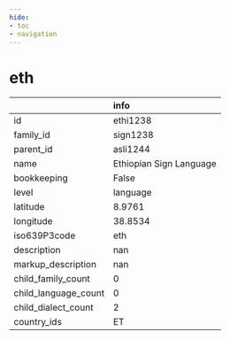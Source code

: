 ```yaml
---
hide:
- toc
- navigation
---
```

# eth
|                      | info                    |
|:---------------------|:------------------------|
| id                   | ethi1238                |
| family_id            | sign1238                |
| parent_id            | asli1244                |
| name                 | Ethiopian Sign Language |
| bookkeeping          | False                   |
| level                | language                |
| latitude             | 8.9761                  |
| longitude            | 38.8534                 |
| iso639P3code         | eth                     |
| description          | nan                     |
| markup_description   | nan                     |
| child_family_count   | 0                       |
| child_language_count | 0                       |
| child_dialect_count  | 2                       |
| country_ids          | ET                      |